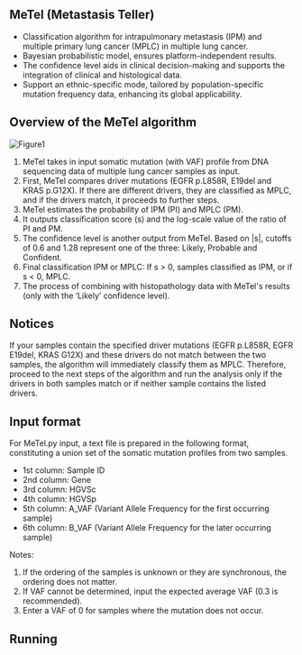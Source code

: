 MeTel (Metastasis Teller)
------
+ Classification algorithm for intrapulmonary metastasis (IPM) and multiple primary lung cancer (MPLC) in multiple lung cancer.
+ Bayesian probabilistic model, ensures platform-independent results.
+ The confidence level aids in clinical decision-making and supports the integration of clinical and histological data.
+ Support an ethnic-specific mode, tailored by population-specific mutation frequency data, enhancing its global applicability.

**Overview of the MeTel algorithm**
------
![Figure1](https://github.com/JeongsooWon/MeTel/assets/157678300/b927a90e-815d-45b6-b1a6-41ced3f734ee)

1. MeTel takes in input somatic mutation (with VAF) profile from DNA sequencing data of multiple lung cancer samples as input.
2. First, MeTel compares driver mutations (EGFR p.L858R, E19del and KRAS p.G12X). If there are different drivers, they are classified as MPLC, and if the drivers match, it proceeds to further steps.
3. MeTel estimates the probability of IPM (PI) and MPLC (PM).
4. It outputs classification score (s) and the log-scale value of the ratio of PI and PM.
5. The confidence level is another output from MeTel. Based on |s|, cutoffs of 0.6 and 1.28 represent one of the three: Likely, Probable and Confident.
6. Final classification IPM or MPLC: If s > 0, samples classified as IPM, or if s < 0, MPLC.
7. The process of combining with histopathology data with MeTel's results (only with the ‘Likely’ confidence level).

Notices
------
If your samples contain the specified driver mutations (EGFR p.L858R, EGFR E19del, KRAS G12X) and these drivers do not match between the two samples, the algorithm will immediately classify them as MPLC. Therefore, proceed to the next steps of the algorithm and run the analysis only if the drivers in both samples match or if neither sample contains the listed drivers.

Input format
-------
For MeTel.py input, a text file is prepared in the following format, constituting a union set of the somatic mutation profiles from two samples.
+ 1st column: Sample ID
+ 2nd column: Gene
+ 3rd column: HGVSc 
+ 4th column: HGVSp
+ 5th column: A_VAF (Variant Allele Frequency for the first occurring sample)
+ 6th column: B_VAF (Variant Allele Frequency for the later occurring sample)

Notes:
1. If the ordering of the samples is unknown or they are synchronous, the ordering does not matter.
2. If VAF cannot be determined, input the expected average VAF (0.3 is recommended).
3. Enter a VAF of 0 for samples where the mutation does not occur.

Running
--------
